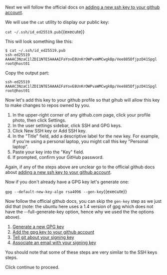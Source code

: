 Next we will follow the official docs on [adding a new ssh key to your github account](https://help.github.com/en/articles/adding-a-new-ssh-key-to-your-github-account).

We will use the `cat` utility to display our public key:

`cat ~/.ssh/id_ed25519.pub`{{execute}}

This will look something like this:

```
$ cat ~/.ssh/id_ed25519.pub
ssh-ed25519 AAAAC3NzaC1lZDI1NTE5AAAAIFaYovE8UnKrOWPvaWMCwgkBp/Vee885DfjpzD41Spgl root@host01
```

Copy the output part:

```
ssh-ed25519 AAAAC3NzaC1lZDI1NTE5AAAAIFaYovE8UnKrOWPvaWMCwgkBp/Vee885DfjpzD41Spgl root@host01
```

Now let's add this key to your github profile so that gihub will allow
this key to make changes to repos owned by you.

1. In the upper-right corner of any github.com page, click your profile photo, then
click Settings.
1. In the user settings sidebar, click SSH and GPG keys.
1. Click New SSH key or Add SSH key.
1. In the "Title" field, add a descriptive label for the new key. For example, if you're using a personal laptop, you might call this key "Personal laptop".
1. Paste your key into the "Key" field.
1. If prompted, confirm your GitHub password.

Again, if any of the steps above are unclear go to the official github docs about [adding a new ssh key to your github account](https://help.github.com/en/articles/adding-a-new-ssh-key-to-your-github-account).

Now if you don't already have a GPG key let's generate one:

`gpg --default-new-key-algo rsa4096 --gen-key`{{execute}}

Now follow the official github docs, you can skip the `gen-key` step as
we just did that (note: the ubuntu here uses a 1.4 version of gpg which
does not have the --full-generate-key option, hence why we used the the
options above).

1. [Generate a new GPG key](https://help.github.com/en/github/authenticating-to-github/generating-a-new-gpg-key)
1. [Add the gpg key to your github account](https://help.github.com/en/articles/adding-a-new-gpg-key-to-your-github-account)
1. [Tell git about your signing key](https://help.github.com/en/articles/telling-git-about-your-signing-key)
1. [Associate an email with your signing key](https://help.github.com/en/github/authenticating-to-github/associating-an-email-with-your-gpg-key)

You should note that some of these steps are very similar to the SSH keys steps.

Click continue to proceed.
